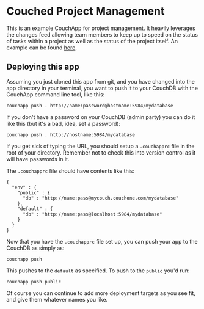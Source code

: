 # Couched Project Management

This is an example CouchApp for project management.  It heavily leverages the changes feed allowing team members to keep up to speed on the status of tasks within a project as well as the status of the project itself.  An example can be found [here](http://scbarber.iriscouch.com/cypress-pm/_design/pm/index.html#/).

## Deploying this app

Assuming you just cloned this app from git, and you have changed into the app directory in your terminal, you want to push it to your CouchDB with the CouchApp command line tool, like this:

    couchapp push . http://name:password@hostname:5984/mydatabase

If you don't have a password on your CouchDB (admin party) you can do it like this (but it's a bad, idea, set a password):

    couchapp push . http://hostname:5984/mydatabase

If you get sick of typing the URL, you should setup a `.couchapprc` file in the root of your directory. Remember not to check this into version control as it will have passwords in it.

The `.couchapprc` file should have contents like this:

    {
      "env" : {
        "public" : {
          "db" : "http://name:pass@mycouch.couchone.com/mydatabase"
        },
        "default" : {
          "db" : "http://name:pass@localhost:5984/mydatabase"
        }
      }
    }

Now that you have the `.couchapprc` file set up, you can push your app to the CouchDB as simply as:

    couchapp push

This pushes to the `default` as specified. To push to the `public` you'd run:

    couchapp push public

Of course you can continue to add more deployment targets as you see fit, and give them whatever names you like.

